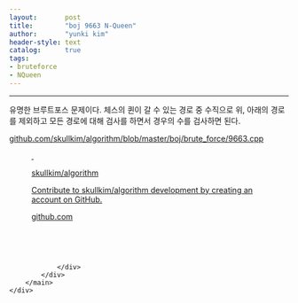 ```yaml
---
layout:       post
title:        "boj 9663 N-Queen"
author:       "yunki kim"
header-style: text
catalog:      true
tags: 
- bruteforce
- NQueen
---
```


<head></head>
<body id="tt-body-page" class="">
<div id="wrap" class="wrap-right">
    <div id="container">
        <main class="main ">
            <div class="area-main">
                <div class="area-view">
                    <div class="article-header"></div>
                    <hr>
                    <div class="article-view">
                        <div class="contents_style">
                            <p>유명한 브루트포스 문제이다. 체스의 퀸이 갈 수 있는 경로 중 수직으로 위, 아래의 경로를 제외하고 모든 경로에 대해 검사를 하면서 경우의 수를 검사하면 된다.</p>
<p><a href="https://github.com/skullkim/algorithm/blob/master/boj/brute_force/9663.cpp" target="_blank" rel="noopener">github.com/skullkim/algorithm/blob/master/boj/brute_force/9663.cpp</a></p>
<figure id="og_1608299321553" contenteditable="false" data-ke-type="opengraph" data-og-type="object" data-og-title="skullkim/algorithm" data-og-description="Contribute to skullkim/algorithm development by creating an account on GitHub." data-og-host="github.com" data-og-source-url="https://github.com/skullkim/algorithm/blob/master/boj/brute_force/9663.cpp" data-og-url="https://github.com/skullkim/algorithm" data-og-image="https://scrap.kakaocdn.net/dn/dsZy4W/hyIB4ywuEA/SRBH4qo2imR3dr3YqSAYW1/img.jpg?width=400&amp;height=400&amp;face=0_0_400_400"><a href="https://github.com/skullkim/algorithm/blob/master/boj/brute_force/9663.cpp" target="_blank" rel="noopener" data-source-url="https://github.com/skullkim/algorithm/blob/master/boj/brute_force/9663.cpp">
<div class="og-image" style="background-image: url('https://scrap.kakaocdn.net/dn/dsZy4W/hyIB4ywuEA/SRBH4qo2imR3dr3YqSAYW1/img.jpg?width=400&amp;height=400&amp;face=0_0_400_400');">&nbsp;</div>
<div class="og-text">
<p class="og-title">skullkim/algorithm</p>
<p class="og-desc">Contribute to skullkim/algorithm development by creating an account on GitHub.</p>
<p class="og-host">github.com</p>
</div>
</a></figure>
<p>&nbsp;</p>
                        </div>
                        <br>
                        <div class="tags"></div>
                    </div>
                    
                </div>
            </div>
        </main>
    </div>
</div>


</body>
